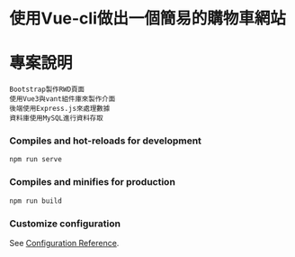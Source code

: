 # 使用Vue-cli做出一個簡易的購物車網站

# 專案說明
```
Bootstrap製作RWD頁面
使用Vue3與vant組件庫來製作介面
後端使用Express.js來處理數據
資料庫使用MySQL進行資料存取
```

### Compiles and hot-reloads for development
```
npm run serve
```

### Compiles and minifies for production
```
npm run build
```

### Customize configuration
See [Configuration Reference](https://cli.vuejs.org/config/).
